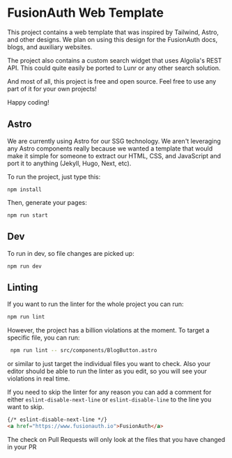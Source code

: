 # FusionAuth Web Template

This project contains a web template that was inspired by Tailwind, Astro, and other designs. We plan on using this design for the FusionAuth docs, blogs, and auxiliary websites.

The project also contains a custom search widget that uses Algolia's REST API. This could quite easily be ported to Lunr or any other search solution.

And most of all, this project is free and open source. Feel free to use any part of it for your own projects!

Happy coding!

## Astro

We are currently using Astro for our SSG technology. We aren't leveraging any Astro components really because we wanted a template that would make it simple for someone to extract our HTML, CSS, and JavaScript and port it to anything (Jekyll, Hugo, Next, etc).

To run the project, just type this:

```
npm install
```

Then, generate your pages:

```
npm run start
```

## Dev

To run in dev, so file changes are picked up:

```
npm run dev
```

## Linting
If you want to run the linter for the whole project you can run:

```sh
npm run lint
```

However, the project has a billion violations at the moment. To target a specific file, you can run:

```sh
 npm run lint -- src/components/BlogButton.astro
```

or similar to just target the individual files you want to check. Also your editor should be able to run the linter as you edit, so you will see your violations in real time.

If you need to skip the linter for any reason you can add a comment for either `eslint-disable-next-line` or `eslint-disable-line` to the line you want to skip.

```markdown
{/* eslint-disable-next-line */}
<a href="https://www.fusionauth.io">FusionAuth</a>
```

The check on Pull Requests will only look at the files that you have changed in your PR
